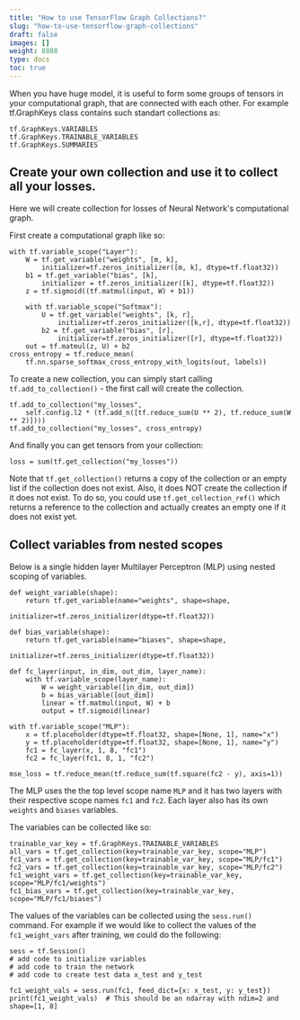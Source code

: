 ```yaml
---
title: "How to use TensorFlow Graph Collections?"
slug: "how-to-use-tensorflow-graph-collections"
draft: false
images: []
weight: 8888
type: docs
toc: true
---
```


When you have huge model, it is useful to form some groups of tensors in your computational graph, that are connected with each other. For example tf.GraphKeys class contains such standart collections as:

    tf.GraphKeys.VARIABLES
    tf.GraphKeys.TRAINABLE_VARIABLES
    tf.GraphKeys.SUMMARIES

## Create your own collection and use it to collect all your losses.
Here we will create collection for losses of Neural Network's computational graph.

First create a computational graph like so: 

    with tf.variable_scope("Layer"):
        W = tf.get_variable("weights", [m, k],
            initializer=tf.zeros_initializer([m, k], dtype=tf.float32))
        b1 = tf.get_variable("bias", [k],
            initializer = tf.zeros_initializer([k], dtype=tf.float32))
        z = tf.sigmoid((tf.matmul(input, W) + b1))
        
        with tf.variable_scope("Softmax"):
            U = tf.get_variable("weights", [k, r],
                initializer=tf.zeros_initializer([k,r], dtype=tf.float32))
            b2 = tf.get_variable("bias", [r],
                initializer=tf.zeros_initializer([r], dtype=tf.float32))
        out = tf.matmul(z, U) + b2
    cross_entropy = tf.reduce_mean(
        tf.nn.sparse_softmax_cross_entropy_with_logits(out, labels))
To create a new collection, you can simply start calling `tf.add_to_collection()` - the first call will create the collection. 
        

    tf.add_to_collection("my_losses", 
        self.config.l2 * (tf.add_n([tf.reduce_sum(U ** 2), tf.reduce_sum(W ** 2)])))
    tf.add_to_collection("my_losses", cross_entropy)
And finally you can get tensors from your collection: 

    loss = sum(tf.get_collection("my_losses"))

Note that `tf.get_collection()` returns a copy of the collection or an empty list if the collection does not exist. Also, it does NOT create the collection if it does not exist. To do so, you could use `tf.get_collection_ref()` which returns a reference to the collection and actually creates an empty one if it does not exist yet.

## Collect variables from nested scopes
Below is a single hidden layer Multilayer Perceptron (MLP) using nested scoping of variables. 


    def weight_variable(shape):
        return tf.get_variable(name="weights", shape=shape,
                               initializer=tf.zeros_initializer(dtype=tf.float32))

    def bias_variable(shape):
        return tf.get_variable(name="biases", shape=shape,
                               initializer=tf.zeros_initializer(dtype=tf.float32))

    def fc_layer(input, in_dim, out_dim, layer_name):
        with tf.variable_scope(layer_name):
            W = weight_variable([in_dim, out_dim])
            b = bias_variable([out_dim])
            linear = tf.matmul(input, W) + b
            output = tf.sigmoid(linear)

    with tf.variable_scope("MLP"):
        x = tf.placeholder(dtype=tf.float32, shape=[None, 1], name="x")
        y = tf.placeholder(dtype=tf.float32, shape=[None, 1], name="y")
        fc1 = fc_layer(x, 1, 8, "fc1")
        fc2 = fc_layer(fc1, 8, 1, "fc2")

    mse_loss = tf.reduce_mean(tf.reduce_sum(tf.square(fc2 - y), axis=1))

The MLP uses the the top level scope name `MLP` and it has two layers with their respective scope names `fc1` and `fc2`. Each layer also has its own `weights` and `biases` variables.

The variables can be collected like so:
    
    trainable_var_key = tf.GraphKeys.TRAINABLE_VARIABLES
    all_vars = tf.get_collection(key=trainable_var_key, scope="MLP")
    fc1_vars = tf.get_collection(key=trainable_var_key, scope="MLP/fc1")
    fc2_vars = tf.get_collection(key=trainable_var_key, scope="MLP/fc2")
    fc1_weight_vars = tf.get_collection(key=trainable_var_key, scope="MLP/fc1/weights")
    fc1_bias_vars = tf.get_collection(key=trainable_var_key, scope="MLP/fc1/biases")

The values of the variables can be collected using the `sess.run()` command. For example if we would like to collect the values of the `fc1_weight_vars` after training, we could do the following:

    sess = tf.Session()
    # add code to initialize variables
    # add code to train the network
    # add code to create test data x_test and y_test

    fc1_weight_vals = sess.run(fc1, feed_dict={x: x_test, y: y_test})
    print(fc1_weight_vals)  # This should be an ndarray with ndim=2 and shape=[1, 8]

        
        

